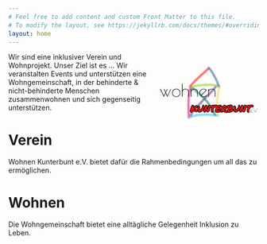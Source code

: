 ```yaml
---
# Feel free to add content and custom Front Matter to this file.
# To modify the layout, see https://jekyllrb.com/docs/themes/#overriding-theme-defaults
layout: home
---
```


<img src="logos/wohnen_kunterbunt.png" alt="Wohnen Kunterbunt Logo"
	title="Wohnen Kunterbunt Logo" width="200"
  style="vertical-align:top; float:right; margin:25px 0px">


Wir sind eine inklusiver Verein und Wohnprojekt. Unser Ziel ist es ...
Wir veranstalten Events und unterstützen eine Wohngemeinschaft, in der behinderte & nicht-behinderte Menschen zusammenwohnen und sich gegenseitig unterstützen.

# Verein

Wohnen Kunterbunt e.V. bietet dafür die Rahmenbedingungen um all das zu ermöglichen.


# Wohnen

Die Wohngemeinschaft bietet eine alltägliche Gelegenheit Inklusion zu Leben.
